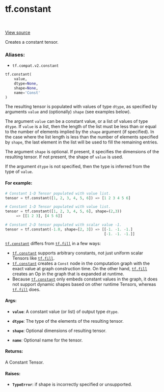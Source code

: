 <div itemscope itemtype="http://developers.google.com/ReferenceObject">
<meta itemprop="name" content="tf.constant" />
<meta itemprop="path" content="Stable" />
</div>

# tf.constant

<!-- Insert buttons -->

<table class="tfo-notebook-buttons tfo-api" align="left">
</table>

<a target="_blank" href="/code/stable/tensorflow/python/framework/constant_op.py">View source</a>



<!-- Start diff -->
Creates a constant tensor.

### Aliases:

* `tf.compat.v2.constant`


``` python
tf.constant(
    value,
    dtype=None,
    shape=None,
    name='Const'
)
```



<!-- Placeholder for "Used in" -->

The resulting tensor is populated with values of type `dtype`, as
specified by arguments `value` and (optionally) `shape` (see examples
below).

The argument `value` can be a constant value, or a list of values of type
`dtype`. If `value` is a list, then the length of the list must be less
than or equal to the number of elements implied by the `shape` argument (if
specified). In the case where the list length is less than the number of
elements specified by `shape`, the last element in the list will be used
to fill the remaining entries.

The argument `shape` is optional. If present, it specifies the dimensions of
the resulting tensor. If not present, the shape of `value` is used.

If the argument `dtype` is not specified, then the type is inferred from
the type of `value`.

#### For example:



```python
# Constant 1-D Tensor populated with value list.
tensor = tf.constant([1, 2, 3, 4, 5, 6]) => [1 2 3 4 5 6]

# Constant 1-D Tensor populated with value list.
tensor = tf.constant([1, 2, 3, 4, 5, 6], shape=(2,3))
     => [[1 2 3], [4 5 6]]

# Constant 2-D tensor populated with scalar value -1.
tensor = tf.constant(-1.0, shape=[2, 3]) => [[-1. -1. -1.]
                                             [-1. -1. -1.]]
```

<a href="../tf/constant.md"><code>tf.constant</code></a> differs from <a href="../tf/fill.md"><code>tf.fill</code></a> in a few ways:

*   <a href="../tf/constant.md"><code>tf.constant</code></a> supports arbitrary constants, not just uniform scalar
    Tensors like <a href="../tf/fill.md"><code>tf.fill</code></a>.
*   <a href="../tf/constant.md"><code>tf.constant</code></a> creates a `Const` node in the computation graph with the
    exact value at graph construction time. On the other hand, <a href="../tf/fill.md"><code>tf.fill</code></a>
    creates an Op in the graph that is expanded at runtime.
*   Because <a href="../tf/constant.md"><code>tf.constant</code></a> only embeds constant values in the graph, it does
    not support dynamic shapes based on other runtime Tensors, whereas
    <a href="../tf/fill.md"><code>tf.fill</code></a> does.

#### Args:


* <b>`value`</b>:          A constant value (or list) of output type `dtype`.

* <b>`dtype`</b>:          The type of the elements of the resulting tensor.

* <b>`shape`</b>:          Optional dimensions of resulting tensor.

* <b>`name`</b>:           Optional name for the tensor.


#### Returns:

A Constant Tensor.



#### Raises:


* <b>`TypeError`</b>: if shape is incorrectly specified or unsupported.